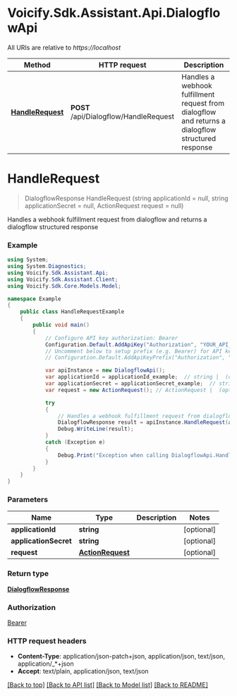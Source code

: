 # Voicify.Sdk.Assistant.Api.DialogflowApi

All URIs are relative to *https://localhost*

Method | HTTP request | Description
------------- | ------------- | -------------
[**HandleRequest**](DialogflowApi.md#handlerequest) | **POST** /api/Dialogflow/HandleRequest | Handles a webhook fulfillment request from dialogflow and returns a dialogflow structured response


<a name="handlerequest"></a>
# **HandleRequest**
> DialogflowResponse HandleRequest (string applicationId = null, string applicationSecret = null, ActionRequest request = null)

Handles a webhook fulfillment request from dialogflow and returns a dialogflow structured response

### Example
```csharp
using System;
using System.Diagnostics;
using Voicify.Sdk.Assistant.Api;
using Voicify.Sdk.Assistant.Client;
using Voicify.Sdk.Core.Models.Model;

namespace Example
{
    public class HandleRequestExample
    {
        public void main()
        {
            // Configure API key authorization: Bearer
            Configuration.Default.AddApiKey("Authorization", "YOUR_API_KEY");
            // Uncomment below to setup prefix (e.g. Bearer) for API key, if needed
            // Configuration.Default.AddApiKeyPrefix("Authorization", "Bearer");

            var apiInstance = new DialogflowApi();
            var applicationId = applicationId_example;  // string |  (optional) 
            var applicationSecret = applicationSecret_example;  // string |  (optional) 
            var request = new ActionRequest(); // ActionRequest |  (optional) 

            try
            {
                // Handles a webhook fulfillment request from dialogflow and returns a dialogflow structured response
                DialogflowResponse result = apiInstance.HandleRequest(applicationId, applicationSecret, request);
                Debug.WriteLine(result);
            }
            catch (Exception e)
            {
                Debug.Print("Exception when calling DialogflowApi.HandleRequest: " + e.Message );
            }
        }
    }
}
```

### Parameters

Name | Type | Description  | Notes
------------- | ------------- | ------------- | -------------
 **applicationId** | **string**|  | [optional] 
 **applicationSecret** | **string**|  | [optional] 
 **request** | [**ActionRequest**](ActionRequest.md)|  | [optional] 

### Return type

[**DialogflowResponse**](DialogflowResponse.md)

### Authorization

[Bearer](../README.md#Bearer)

### HTTP request headers

 - **Content-Type**: application/json-patch+json, application/json, text/json, application/_*+json
 - **Accept**: text/plain, application/json, text/json

[[Back to top]](#) [[Back to API list]](../README.md#documentation-for-api-endpoints) [[Back to Model list]](../README.md#documentation-for-models) [[Back to README]](../README.md)

